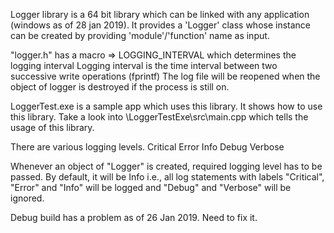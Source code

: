Logger library is a 64 bit library which can be linked with any application (windows as of 28 jan 2019).
It provides a 'Logger' class whose instance can be created by providing 'module'/'function' name as input.

"logger.h" has a macro => LOGGING_INTERVAL which determines the logging interval
Logging interval is the time interval between two successive write operations (fprintf)
The log file will be reopened when the object of logger is destroyed if the process is still on.

LoggerTest.exe is a sample app which uses this library. It shows how to use this library.
Take a look into \LoggerTestExe\src\main.cpp which tells the usage of this library.

There are various logging levels.
      Critical
      Error
      Info
      Debug
      Verbose

Whenever an object of "Logger" is created, required logging level has to be passed. By default, it will be Info i.e., all log statements with labels "Critical", "Error" and "Info" will be logged and "Debug" and "Verbose" will be ignored.

Debug build has a problem as of 26 Jan 2019. Need to fix it. 
